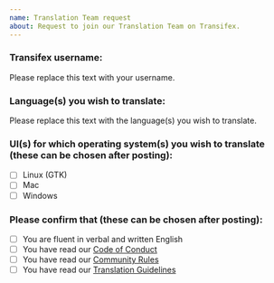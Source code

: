 ```yaml
---
name: Translation Team request
about: Request to join our Translation Team on Transifex.
---
```


### Transifex username:

Please replace this text with your username.

### Language(s) you wish to translate:

Please replace this text with the language(s) you wish to translate.

### UI(s) for which operating system(s) you wish to translate (these can be chosen after posting):

- [ ] Linux (GTK)
- [ ] Mac
- [ ] Windows

### Please confirm that (these can be chosen after posting):

- [ ] You are fluent in verbal and written English
- [ ] You have read our [Code of Conduct](https://github.com/HandBrake/HandBrake/blob/master/CODE_OF_CONDUCT.md)
- [ ] You have read our [Community Rules](https://forum.handbrake.fr/app.php/rules)
- [ ] You have read our [Translation Guidelines](https://github.com/HandBrake/HandBrake/blob/master/TRANSLATION.markdown)

